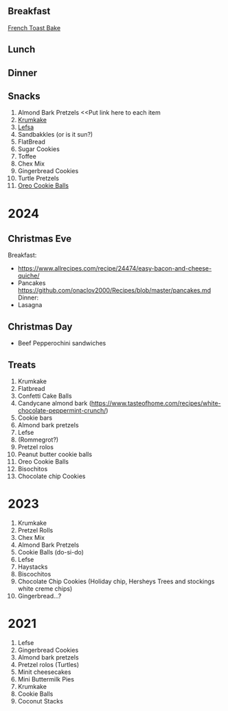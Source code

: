 ## Breakfast ##
[French Toast Bake](https://github.com/onaclov2000/Recipes/blob/master/FrenchToastBake.md)

## Lunch ##

## Dinner ##

## Snacks ##
1. Almond Bark Pretzels
<<Put link here to each item
2. [Krumkake](https://github.com/onaclov2000/Recipes/blob/master/Krumkaka.md)
3. [Lefsa](https://github.com/onaclov2000/Recipes/blob/master/Lefsa.md)
4. Sandbakkles (or is it sun?)
5. FlatBread
6. Sugar Cookies
7. Toffee
8. Chex Mix
9. Gingerbread Cookies
10. Turtle Pretzels
11. [Oreo Cookie Balls](http://www.snackworks.com/recipe/oreo-cookie-balls-126799.aspx)


# 2024
## Christmas Eve
Breakfast: 
* https://www.allrecipes.com/recipe/24474/easy-bacon-and-cheese-quiche/
* Pancakes https://github.com/onaclov2000/Recipes/blob/master/pancakes.md
Dinner:
* Lasagna


## Christmas Day
* Beef Pepperochini sandwiches
  
## Treats
1. Krumkake
2. Flatbread
3. Confetti Cake Balls
4. Candycane almond bark (https://www.tasteofhome.com/recipes/white-chocolate-peppermint-crunch/)
5. Cookie bars
6. Almond bark pretzels
7. Lefse
8. (Rommegrot?)
9. Pretzel rolos
10. Peanut butter cookie balls
11. Oreo Cookie Balls
12. Bisochitos
13. Chocolate chip Cookies



# 2023
1. Krumkake
2. Pretzel Rolls
3. Chex Mix
4. Almond Bark Pretzels
5. Cookie Balls (do-si-do)
6. Lefse
7. Haystacks
8. Biscochitos
9. Chocolate Chip Cookies (Holiday chip, Hersheys Trees and stockings white creme chips)
10. Gingerbread...? 


# 2021
1. Lefse
2. Gingerbread Cookies
3. Almond bark pretzels
4. Pretzel rolos (Turtles)
5. Minit cheesecakes
6. Mini Buttermilk Pies
7. Krumkake
8. Cookie Balls
9. Coconut Stacks
